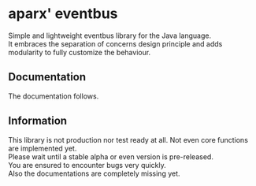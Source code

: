 # aparx' eventbus
Simple and lightweight eventbus library for the Java language. 
<br/>It embraces the separation of concerns design principle and adds modularity to fully customize the behaviour.

## Documentation
The documentation follows.

## Information
This library is not production nor test ready at all. Not even core functions are implemented yet.
<br/>Please wait until a stable alpha or even version is pre-released.
<br/>You are ensured to encounter bugs very quickly.
<br/>Also the documentations are completely missing yet.
